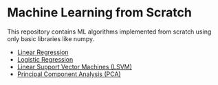 # Machine Learning from Scratch

This repository contains ML algorithms implemented from scratch using only basic libraries like numpy. 

- [Linear Regression](https://github.com/the-learning-machine/ML-from-scratch/blob/master/Linear%20Regression.ipynb)
- [Logistic Regression](https://github.com/the-learning-machine/ML-from-scratch/blob/master/Logistic%20Regression.ipynb)
- [Linear Support Vector Machines (LSVM)](https://github.com/the-learning-machine/ML-from-scratch/blob/master/SVM.ipynb)
- [Principal Component Analysis (PCA)](https://github.com/the-learning-machine/ML-from-scratch/blob/master/PCA.ipynb)
